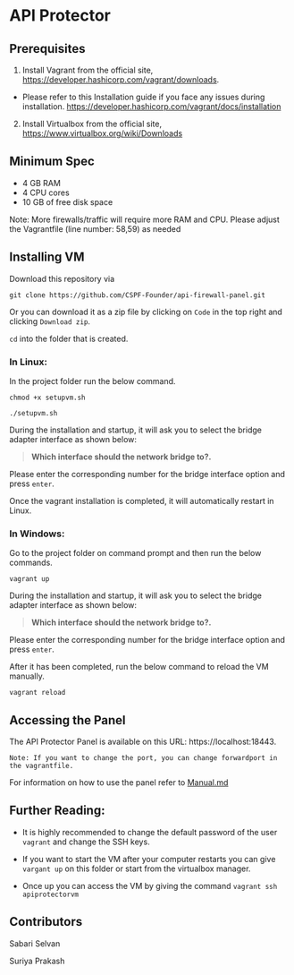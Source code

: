 # API Protector

## Prerequisites

1. Install Vagrant from the official site, https://developer.hashicorp.com/vagrant/downloads. 

- Please refer to this Installation guide if you face any issues during installation. https://developer.hashicorp.com/vagrant/docs/installation

2. Install Virtualbox from the official site, https://www.virtualbox.org/wiki/Downloads

## Minimum Spec

- 4 GB RAM 
- 4 CPU cores
- 10 GB of free disk space

Note: More firewalls/traffic will require more RAM and CPU. Please adjust the Vagrantfile (line number: 58,59) as needed

## Installing VM

Download this repository via 

`git clone https://github.com/CSPF-Founder/api-firewall-panel.git`

Or you can download it as a zip file by clicking on `Code` in the top right and clicking `Download zip`.

`cd` into the folder that is created.

### In Linux:

In the project folder run the below command.

```
chmod +x setupvm.sh

./setupvm.sh
```
During the installation and startup, it will ask you to select the bridge adapter interface as shown below:

> **Which interface should the network bridge to?.**

Please enter the corresponding number for the bridge interface option and press `enter`.

Once the vagrant installation is completed, it will automatically restart in Linux. 

### In Windows:

Go to the project folder on command prompt and then run the below commands.


```
vagrant up
```

During the installation and startup, it will ask you to select the bridge adapter interface as shown below:

> **Which interface should the network bridge to?.**


Please enter the corresponding number for the bridge interface option and press `enter`.

After it has been completed, run the below command to reload the VM manually.

```
vagrant reload
```


## Accessing the Panel

The API Protector Panel is available on this URL: https://localhost:18443. 

```
Note: If you want to change the port, you can change forwardport in the vagrantfile.
```

For information on how to use the panel refer to [Manual.md](Manual.md)

## Further Reading:


- It is highly recommended to change the default password of the user `vagrant` and change the SSH keys. 

- If you want to start the VM after your computer restarts you can give `vargant up` on this folder or start from the virtualbox manager. 

- Once up you can access the VM by giving the command `vagrant ssh apiprotectorvm`

## Contributors

Sabari Selvan

Suriya Prakash
